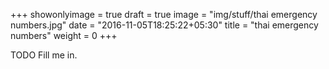 +++
showonlyimage = true
draft = true
image = "img/stuff/thai emergency numbers.jpg"
date = "2016-11-05T18:25:22+05:30"
title = "thai emergency numbers"
weight = 0
+++

TODO Fill me in.

